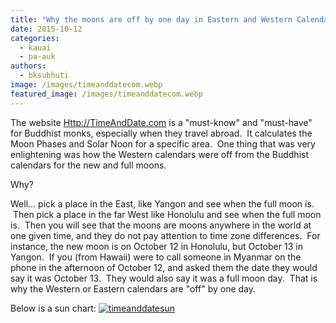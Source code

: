 ```yaml
---
title: "Why the moons are off by one day in Eastern and Western Calendars"
date: 2015-10-12
categories: 
  - kauai
  - pa-auk
authors: 
  - bksubhuti
image: /images/timeanddatecom.webp
featured_image: /images/timeanddatecom.webp
---
```


The website [Http://TimeAndDate.com](http://www.timeanddate.com/moon/phases/usa/lihue) is a "must-know" and "must-have" for Buddhist monks, especially when they travel abroad.  It calculates the Moon Phases and Solar Noon for a specific area.  One thing that was very enlightening was how the Western calendars were off from the Buddhist calendars for the new and full moons.

Why?

Well... pick a place in the East, like Yangon and see when the full moon is.  Then pick a place in the far West like Honolulu and see when the full moon is.  Then you will see that the moons are moons anywhere in the world at one given time, and they do not pay attention to time zone differences.  For instance, the new moon is on October 12 in Honolulu, but October 13 in Yangon.  If you (from Hawaii) were to call someone in Myanmar on the phone in the afternoon of October 12, and asked them the date they would say it was October 13.  They would also say it was a full moon day.  That is why the Western or Eastern calendars are "off" by one day.

Below is a sun chart: [![timeanddatesun](/images/timeanddatesun.webp)](/images/2015/10/timeanddatesun.webp)